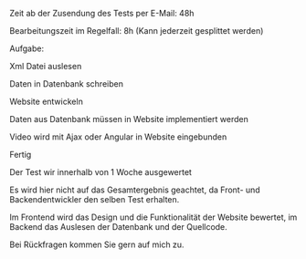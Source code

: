 Zeit ab der Zusendung des Tests per E-Mail: 48h

Bearbeitungszeit im Regelfall: 8h (Kann jederzeit gesplittet werden)

Aufgabe:

Xml Datei auslesen

Daten in Datenbank schreiben

Website entwickeln

Daten aus Datenbank müssen in Website implementiert werden

Video wird mit Ajax oder Angular in Website eingebunden

Fertig

 

Der Test wir innerhalb von 1 Woche ausgewertet

Es wird hier nicht auf das Gesamtergebnis geachtet, da Front- und Backendentwickler den selben Test erhalten.

Im Frontend wird das Design und die Funktionalität der Website bewertet, im Backend das Auslesen der Datenbank und der Quellcode.

 

Bei Rückfragen kommen Sie gern auf mich zu.